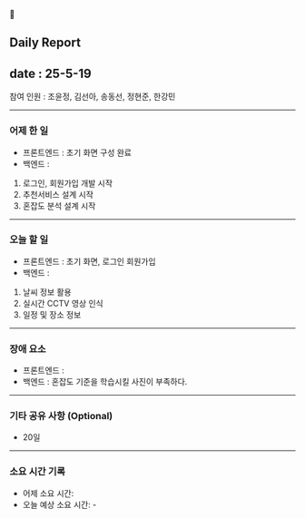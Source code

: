 <aside>
📌

# Daily Report

## date : 25-5-19

참여 인원 : 조윤정, 김선아, 송동선, 정현준, 한강민

---

### 어제 한 일

- 프론트엔드 : 초기 화면 구성 완료
- 백엔드 :
1. 로그인, 회원가입 개발 시작
2. 추천서비스 설계 시작
3. 혼잡도 분석 설계 시작

---

### 오늘 할 일

- 프론트엔드 : 초기 화면, 로그인 회원가입
- 백엔드 :
1. 날씨 정보 활용 
2. 실시간 CCTV 영상 인식 
3. 일정 및 장소 정보 

---

### 장애 요소

- 프론트엔드 :
- 백엔드 : 혼잡도 기준을 학습시킬 사진이 부족하다.

---

### 기타 공유 사항 (Optional)

- 20일

---

### 소요 시간 기록

- 어제 소요 시간:
- 오늘 예상 소요 시간: -
</aside>
